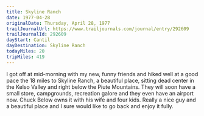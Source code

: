 ```yaml
---
title: Skyline Ranch
date: 1977-04-28
originalDate: Thursday, April 28, 1977
trailJournalUrl: https://www.trailjournals.com/journal/entry/292609
trailJournalId: 292609
dayStart: Cantil
dayDestination: Skyline Ranch
todayMiles: 20
tripMiles: 419
---
```

I got off at mid-morning with my new, funny friends and hiked well at a good pace the 18 miles to Skyline Ranch, a beautiful place, sitting dead center in the Kelso Valley and right below the Piute Mountains. They will soon have a small store, campgrounds, recreation galore and they even have an airport now. Chuck Below owns it with his wife and four kids. Really a nice guy and a beautiful place and I sure would like to go back and enjoy it fully.
